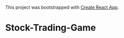 This project was bootstrapped with [Create React App](https://github.com/facebookincubator/create-react-app).

# Stock-Trading-Game